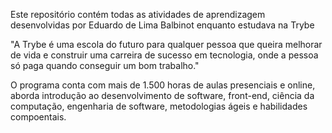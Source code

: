 Este repositório contém todas as atividades de aprendizagem desenvolvidas por Eduardo de Lima Balbinot enquanto estudava na Trybe

"A Trybe é uma escola do futuro para qualquer pessoa que queira melhorar de vida e construir uma carreira de sucesso em tecnologia, onde a pessoa só paga quando conseguir um bom trabalho."

O programa conta com mais de 1.500 horas de aulas presenciais e online, aborda introdução ao desenvolvimento de software, front-end, ciência da computação, engenharia de software, metodologias ágeis e habilidades compoentais.
